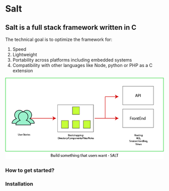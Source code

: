 # Salt

## Salt is a full stack framework written in C

The technical goal is to optimize the framework for:
1. Speed
2. Lightweight
3. Portability across platforms including embedded systems
4. Compatibility with other languages like Node, python or PHP as a C extension

![What is Salt?](assets/img/users_want_salt-100.jpg "SALT Framework")

### How to get started?


### Installation 


